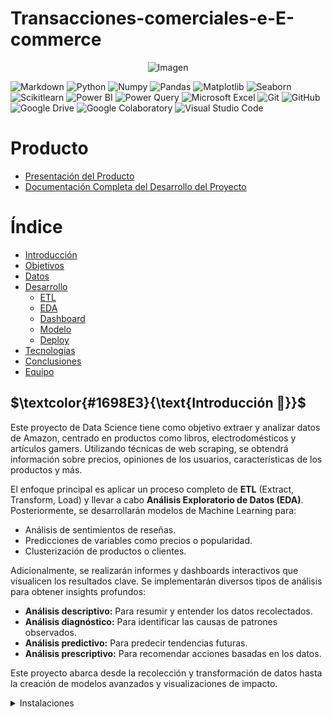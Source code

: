 # Transacciones-comerciales-e-E-commerce

<p align="center">
  <img src="https://cdn-icons-png.flaticon.com/128/16504/16504333.png" alt="Imagen">
</p>

![Markdown](https://img.shields.io/badge/-Markdown-black?style=flat-square&logo=markdown)
![Python](https://img.shields.io/badge/-Python-black?style=flat-square&logo=python)
![Numpy](https://img.shields.io/badge/-Numpy-black?style=flat-square&logo=numpy)
![Pandas](https://img.shields.io/badge/-Pandas-black?style=flat-square&logo=pandas)
![Matplotlib](https://img.shields.io/badge/-Matplotlib-black?style=flat-square&logo=matplotlib)
![Seaborn](https://img.shields.io/badge/-Seaborn-black?style=flat-square&logo=seaborn)
![Scikitlearn](https://img.shields.io/badge/-Scikitlearn-black?style=flat&logo=scikitlearn)
![Power BI](https://img.shields.io/badge/-Power%20BI-black?style=flat-square&logo=powerbi)
![Power Query](https://img.shields.io/badge/-Power%20Query-black?style=flat-square&logo=powerquery)
![Microsoft Excel](https://img.shields.io/badge/-Microsoft%20Excel-black?style=flat-square&logo=excel)
![Git](https://img.shields.io/badge/-Git-black?style=flat-square&logo=git)
![GitHub](https://img.shields.io/badge/-GitHub-black?style=flat-square&logo=github)
![Google Drive](https://img.shields.io/badge/-Google%20Drive-black?style=flat-square&logo=googledrive)
![Google Colaboratory](https://img.shields.io/badge/-Google%20Colaboratory-black?style=flat-square&logo=googlecolaboratory)
![Visual Studio Code](https://img.shields.io/badge/-Visual%20Studio%20Code-black?style=flat&logo=visual-studio-code&logoColor=007ACC)

# Producto

- [Presentación del Producto](https://www.youtube.com/watch?v=nyYlZbD9mS4)
- [Documentación Completa del Desarrollo del Proyecto]()

# Índice

- [Introducción](#Introducción)
- [Objetivos](#Objetivos)
- [Datos](#Datos)
- [Desarrollo](#Desarrollo)
  - [ETL](#ETL)
  - [EDA](#EDA)
  - [Dashboard](#Dashboard)
  - [Modelo](#Modelo)
  - [Deploy](#Deploy)
- [Tecnologías](#Tecnologías)
- [Conclusiones](#Conclusiones)
- [Equipo](#Equipo)


## $\textcolor{#1698E3}{\text{Introducción 📝}}$
Este proyecto de Data Science tiene como objetivo extraer y analizar datos de Amazon, centrado en productos como libros, electrodomésticos y artículos gamers. Utilizando técnicas de web scraping, se obtendrá información sobre precios, opiniones de los usuarios, características de los productos y más.

El enfoque principal es aplicar un proceso completo de **ETL** (Extract, Transform, Load) y llevar a cabo **Análisis Exploratorio de Datos (EDA)**. Posteriormente, se desarrollarán modelos de Machine Learning para:

- Análisis de sentimientos de reseñas.
- Predicciones de variables como precios o popularidad.
- Clusterización de productos o clientes.

Adicionalmente, se realizarán informes y dashboards interactivos que visualicen los resultados clave. Se implementarán diversos tipos de análisis para obtener insights profundos:

- **Análisis descriptivo:** Para resumir y entender los datos recolectados.
- **Análisis diagnóstico:** Para identificar las causas de patrones observados.
- **Análisis predictivo:** Para predecir tendencias futuras.
- **Análisis prescriptivo:** Para recomendar acciones basadas en los datos.

Este proyecto abarca desde la recolección y transformación de datos hasta la creación de modelos avanzados y visualizaciones de impacto.
<details>
<summary>Instalaciones</summary>
<br>
### $\textcolor{#1698E3}{\text{Instalación del entorno con pip 📦}}$
1. Realiza un fork de este proyecto en tu cuenta de GitHub.
2. Clona el repositorio en tu máquina local utilizando el comando `git clone` seguido de la URL del repositorio.
3. Crea un entorno virtual utilizando el comando `python -m venv env_Ecommerce`.
4. Activa el entorno `env\Scripts\activate` (Windows) o `source env/bin/activate` (Linux/MacOS).
5. Instala las dependencias del proyecto utilizando el comando `pip install -r requirements.txt`.


### $\textcolor{#1698E3}{\text{Instalación del entorno con conda 🐍}}$
1. Realiza un fork de este proyecto en tu cuenta de GitHub.
2. Clona el repositorio en tu máquina local utilizando el comando `git clone` seguido de la URL del repositorio.
3. Abrimos la terminal de conda llamada `Anaconda Poweshell Prompt` y nos ubicamos en la carpeta del proyecto clonado utilizando el comando `cd ruta/del/proyecto`.
4. Instalamos el entorno virtual utilizando el comando `conda env create --file environment.yml`.
5. Activamos el entorno `conda activate env_Ecommerce`.

</details>
